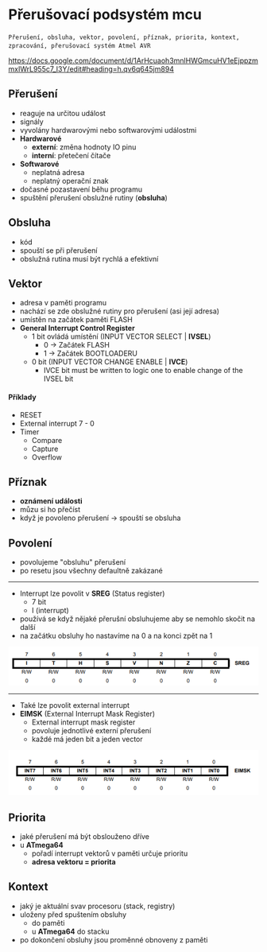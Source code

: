 # Přerušovací podsystém mcu

`Přerušení, obsluha, vektor, povolení, příznak, priorita, kontext, zpracování, přerušovací systém
Atmel AVR`

https://docs.google.com/document/d/1ArHcuaoh3mnlHWGmcuHV1eEjppzmmxIWrL955c7_I3Y/edit#heading=h.qv6q645jm894

## Přerušení

- reaguje na určitou událost
- signály
- vyvolány hardwarovými nebo softwarovými událostmi
- **Hardwarové**
  - **externí**: změna hodnoty IO pinu
  - **interní**: přetečení čítače
- **Softwarové**
  - neplatná adresa
  - neplatný operační znak
- dočasné pozastavení běhu programu
- spuštění přerušení obslužné rutiny (**obsluha**)

## Obsluha

- kód
- spouští se při přerušení
- obslužná rutina musí být rychlá a efektivní

## Vektor

- adresa v paměti programu
- nachází se zde obslužné rutiny pro přerušení (asi její adresa)
- umístěn na začátek paměti FLASH
- **General Interrupt Control Register**
  - 1 bit ovládá umístění (INPUT VECTOR SELECT | **IVSEL**)
    - 0 -> Začátek FLASH
    - 1 -> Začátek BOOTLOADERU
  - 0 bit (INPUT VECTOR CHANGE ENABLE | **IVCE**)
    - IVCE bit must be written to logic one to enable change of the IVSEL bit

#### Příklady

- RESET
- External interrupt 7 - 0
- Timer
  - Compare
  - Capture
  - Overflow

## Příznak

- **oznámení události**
- můzu si ho přečíst
- když je povoleno přerušení -> spouští se obsluha

## Povolení

- povolujeme "obsluhu" přerušení
- po resetu jsou všechny defaultně zakázané

<hr/>

- Interrupt lze povolit v **SREG** (Status register)
  - 7 bit
  - I (interrupt)
- používá se když nějaké přerušní obsluhujeme aby se nemohlo skočit na další
- na začátku obsluhy ho nastavíme na 0 a na konci zpět na 1

<img src='./images/sreg.PNG'>
<hr/>

- Také lze povolit external interrupt
- **EIMSK** (External Interrupt Mask Register)
  - External interrupt mask register
  - povoluje jednotlivé externí přerušení
  - každé má jeden bit a jeden vector

<img src='./images/eimsk.PNG'>

## Priorita

- jaké přerušení má být obslouženo dříve
- u **ATmega64**
  - pořadí interrupt vektorů v paměti určuje prioritu
  - **adresa vektoru = priorita**

## Kontext

- jaký je aktuální svav procesoru (stack, registry)
- uloženy před spuštením obsluhy
  - do paměti
  - u **ATmega64** do stacku
- po dokončení obsluhy jsou proměnné obnoveny z paměti
